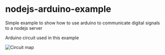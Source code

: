 nodejs-arduino-example
======================

Simple example to show how to use arduino to communicate digital signals to a nodejs server

Arduino circuit used in this example

![Circuit map](https://raw.githubusercontent.com/GianlucaGuarini/nodejs-arduino-example/master/circuit.jpg)
